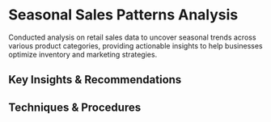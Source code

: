 # Seasonal Sales Patterns Analysis
Conducted analysis on retail sales data to uncover seasonal trends across various product categories, providing actionable insights to help businesses optimize inventory and marketing strategies.

## Key Insights & Recommendations

## Techniques & Procedures
